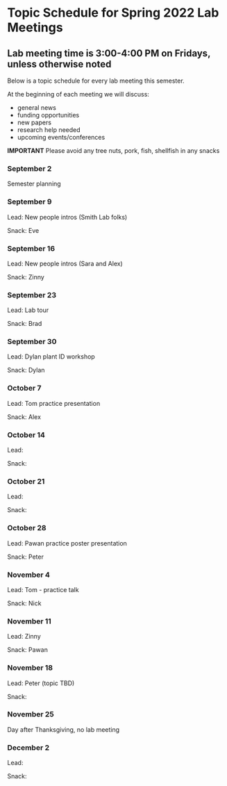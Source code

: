 # Topic Schedule for Spring 2022 Lab Meetings
## Lab meeting time is 3:00-4:00 PM on Fridays, unless otherwise noted
Below is a topic schedule for every lab meeting this semester.

At the beginning of each meeting we will discuss:
- general news
- funding opportunities
- new papers
- research help needed
- upcoming events/conferences

**IMPORTANT**
Please avoid any tree nuts, pork, fish, shellfish  in any snacks

### September 2

Semester planning

### September 9

Lead: New people intros (Smith Lab folks)

Snack: Eve

### September 16

Lead: New people intros (Sara and Alex)

Snack: Zinny

### September 23

Lead: Lab tour

Snack: Brad

### September 30

Lead: Dylan plant ID workshop

Snack: Dylan

### October 7

Lead: Tom practice presentation

Snack: Alex

### October 14

Lead:

Snack:

### October 21

Lead:

Snack:

### October 28

Lead: Pawan practice poster presentation

Snack: Peter

### November 4

Lead: Tom - practice talk

Snack: Nick

### November 11

Lead: Zinny

Snack: Pawan

### November 18

Lead: Peter (topic TBD)

Snack:

### November 25

Day after Thanksgiving, no lab meeting

### December 2

Lead:

Snack:
